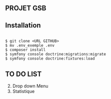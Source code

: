 ## PROJET GSB



## Installation
```

$ git clone <URL GITHUB>
$ mv .env_exemple .env
$ composer install
$ symfony console doctrine:migrations:migrate
$ symfony console doctrine:fixtures:load

```
## TO DO LIST

2. Drop down Menu
6. Statistique
